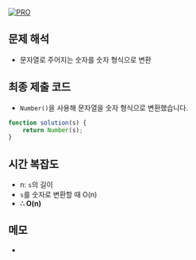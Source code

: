 [![PRO]][Link]

## 문제 해석

-   문자열로 주어지는 숫자를 숫자 형식으로 변환

## 최종 제출 코드

-   `Number()`을 사용해 문자열을 숫자 형식으로 변환했습니다.

```js
function solution(s) {
    return Number(s);
}
```

## 시간 복잡도

-   n: `s`의 길이
-   `s`를 숫자로 변환할 때 O(n)
-   **∴ O(n)**

## 메모

-

<!---------------------------------------------------------------------------->

[PRO]: https://github.com/GoSSaChin/algorithm-js/assets/107768516/67c43b52-bc3f-4571-a249-5519021afbb0
[Link]: https://school.programmers.co.kr/learn/courses/30/lessons/12925
